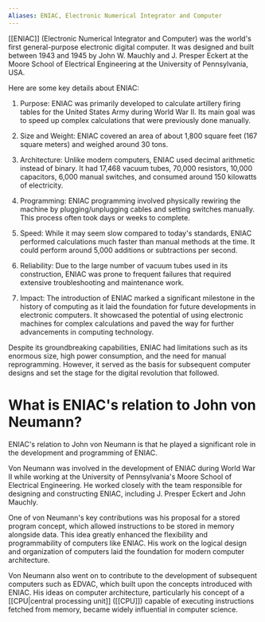 ```yaml
---
Aliases: ENIAC, Electronic Numerical Integrator and Computer
---
```


[[ENIAC]] (Electronic Numerical Integrator and Computer) was the world's first general-purpose electronic digital computer. It was designed and built between 1943 and 1945 by John W. Mauchly and J. Presper Eckert at the Moore School of Electrical Engineering at the University of Pennsylvania, USA.

Here are some key details about ENIAC:

1. Purpose: ENIAC was primarily developed to calculate artillery firing tables for the United States Army during World War II. Its main goal was to speed up complex calculations that were previously done manually.

2. Size and Weight: ENIAC covered an area of about 1,800 square feet (167 square meters) and weighed around 30 tons.

3. Architecture: Unlike modern computers, ENIAC used decimal arithmetic instead of binary. It had 17,468 vacuum tubes, 70,000 resistors, 10,000 capacitors, 6,000 manual switches, and consumed around 150 kilowatts of electricity.

4. Programming: ENIAC programming involved physically rewiring the machine by plugging/unplugging cables and setting switches manually. This process often took days or weeks to complete.

5. Speed: While it may seem slow compared to today's standards, ENIAC performed calculations much faster than manual methods at the time. It could perform around 5,000 additions or subtractions per second.

6. Reliability: Due to the large number of vacuum tubes used in its construction, ENIAC was prone to frequent failures that required extensive troubleshooting and maintenance work.

7. Impact: The introduction of ENIAC marked a significant milestone in the history of computing as it laid the foundation for future developments in electronic computers. It showcased the potential of using electronic machines for complex calculations and paved the way for further advancements in computing technology.

Despite its groundbreaking capabilities, ENIAC had limitations such as its enormous size, high power consumption, and the need for manual reprogramming. However, it served as the basis for subsequent computer designs and set the stage for the digital revolution that followed.

# What is ENIAC's relation to John von Neumann?

ENIAC's relation to John von Neumann is that he played a significant role in the development and programming of ENIAC. 

Von Neumann was involved in the development of ENIAC during World War II while working at the University of Pennsylvania's Moore School of Electrical Engineering. He worked closely with the team responsible for designing and constructing ENIAC, including J. Presper Eckert and John Mauchly.

One of von Neumann's key contributions was his proposal for a stored program concept, which allowed instructions to be stored in memory alongside data. This idea greatly enhanced the flexibility and programmability of computers like ENIAC. His work on the logical design and organization of computers laid the foundation for modern computer architecture.

Von Neumann also went on to contribute to the development of subsequent computers such as EDVAC, which built upon the concepts introduced with ENIAC. His ideas on computer architecture, particularly his concept of a [[CPU|central processing unit]] ([[CPU]]) capable of executing instructions fetched from memory, became widely influential in computer science.